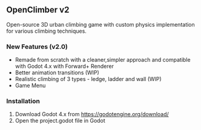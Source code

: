 ## OpenClimber v2

Open-source 3D urban climbing game with custom physics implementation for various climbing techniques.

### New Features (v2.0)
 - Remade from scratch with a cleaner,simpler approach and compatible with Godot 4.x with Forward+ Renderer
 - Better animation transitions (WIP)
 - Realistic climbing of 3 types - ledge, ladder and wall (WIP)
 - Game Menu

### Installation
1. Download Godot 4.x from https://godotengine.org/download/
2. Open the project.godot file in Godot
